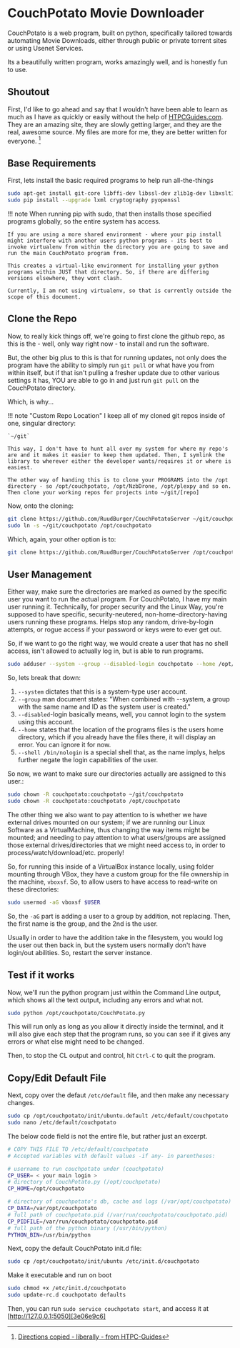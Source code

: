 # CouchPotato Movie Downloader

CouchPotato is a web program, built on python, specifically tailored towards automating Movie Downloads, either through public or private torrent sites or using Usenet Services.

Its a beautifully written program, works amazingly well, and is honestly fun to use.

## Shoutout

First, I'd like to go ahead and say that I wouldn't have been able to learn as much as I have as quickly or easily without the help of [HTPCGuides.com][04a25565]. They are an amazing site, they are slowly getting larger, and they are the real, awesome source. My files are more for me, they are better written for everyone. [^Sourcing]

## Base Requirements

First, lets install the basic required programs to help run all-the-things

```bash
sudo apt-get install git-core libffi-dev libssl-dev zlib1g-dev libxslt1-dev libxml2-dev python python-pip python-dev build-essential -y
sudo pip install --upgrade lxml cryptography pyopenssl
```

!!! note
    When running pip with sudo, that then installs those specified programs globally, so the entire system has access.

    If you are using a more shared environment - where your pip install might interfere with another users python programs - its best to invoke virtualenv from within the directory you are going to save and run the main CouchPotato program from.

    This creates a virtual-like environment for installing your python programs within JUST that directory. So, if there are differing versions elsewhere, they wont clash.

    Currently, I am not using virtualenv, so that is currently outside the scope of this document.

## Clone the Repo

Now, to really kick things off, we're going to first clone the github repo, as this is the - well, only way right now - to install and run the software.

But, the other big plus to this is that for running updates, not only does the program have the ability to simply run `git pull` or what have you from within itself, but if that isn't pulling a fresher update due to other various settings it has, YOU are able to go in and just run `git pull` on the CouchPotato directory.

Which, is why...

!!! note "Custom Repo Location"
    I keep all of my cloned git repos inside of one, singular directory:

    `~/git`

    This way, I don't have to hunt all over my system for where my repo's are and it makes it easier to keep them updated. Then, I symlink the library to wherever either the developer wants/requires it or where is easiest.

    The other way of handing this is to clone your PROGRAMS into the /opt directory - so /opt/couchpotato, /opt/NzbDrone, /opt/plexpy and so on. Then clone your working repos for projects into ~/git/[repo]

Now, onto the cloning:

```bash
git clone https://github.com/RuudBurger/CouchPotatoServer ~/git/couchpotato
sudo ln -s ~/git/couchpotato /opt/couchpotato
```

Which, again, your other option is to:

```bash
git clone https://github.com/RuudBurger/CouchPotatoServer /opt/couchpotato
```

## User Management

Either way, make sure the directories are marked as owned by the specific user you want to run the actual program. For CouchPotato, I have my main user running it. Technically, for proper security and the Linux Way, you're supposed to have specific, security-neutered, non-home-directory-having users running these programs. Helps stop any random, drive-by-login attempts, or rogue access if your password or keys were to ever get out.

So, if we want to go the right way, we would create a user that has no shell access, isn't allowed to actually log in, but is able to run programs.

```bash
sudo adduser --system --group --disabled-login couchpotato --home /opt/couchpotato --shell /bin/nologin
```

So, lets break that down:

1. `--system` dictates that this is a system-type user account.
2. `--group` man document states: "When combined with --system, a group with the same name and ID as the system user is created."
3. `--disabled`-login basically means, well, you cannot login to the system using this account.
4. `--home` states that the location of the programs files is the users home directory, which if you already have the files there, it will display an error. You can ignore it for now.
5. `--shell /bin/nologin` is a special shell that, as the name implys, helps further negate the login capabilities of the user.

So now, we want to make sure our directories actually are assigned to this user.:

```bash
sudo chown -R couchpotato:couchpotato ~/git/couchpotato
sudo chown -R couchpotato:couchpotato /opt/couchpotato
```

The other thing we also want to pay attention to is whether we have external drives mounted on our system; if we are running our Linux Software as a VirtualMachine, thus changing the way items might be mounted; and needing to pay attention to what users/groups are assigned those external drives/directories that we might need access to, in order to process/watch/download/etc. properly!

So, for running this inside of a VirtualBox instance locally, using folder mounting through VBox, they have a custom group for the file ownership in the machine, `vboxsf`. So, to allow users to have access to read-write on these directories:

```bash
sudo usermod -aG vboxsf $USER
```

So, the `-aG` part is adding a user to a group by addition, not replacing.
Then, the first name is the group, and the 2nd is the user.

Usually in order to have the addition take in the filesystem, you would log the user out then back in, but the system users normally don't have login/out abilities. So, restart the server instance.

## Test if it works

Now, we'll run the python program just within the Command Line output, which shows all the text output, including any errors and what not.

```bash
sudo python /opt/couchpotato/CouchPotato.py
```

This will run only as long as you allow it directly inside the terminal, and it will also give each step that the program runs, so you can see if it gives any errors or what else might need to be changed.

Then, to stop the CL output and control, hit `Ctrl-C` to quit the program.

## Copy/Edit Default File

Next, copy over the defaut `/etc/default` file, and then make any necessary changes.

```bash
sudo cp /opt/couchpotato/init/ubuntu.default /etc/default/couchpotato
sudo nano /etc/default/couchpotato
```

The below code field is not the entire file, but rather just an excerpt.

```bash
# COPY THIS FILE TO /etc/default/couchpotato
# Accepted variables with default values -if any- in parentheses:

# username to run couchpotato under (couchpotato)
CP_USER= < your main login >
# directory of CouchPotato.py (/opt/couchpotato)
CP_HOME=/opt/couchpotato

# directory of couchpotato's db, cache and logs (/var/opt/couchpotato)
CP_DATA=/var/opt/couchpotato
# full path of couchpotato.pid (/var/run/couchpotato/couchpotato.pid)
CP_PIDFILE=/var/run/couchpotato/couchpotato.pid
# full path of the python binary (/usr/bin/python)
PYTHON_BIN=/usr/bin/python
```

Next, copy the default CouchPotato init.d file:

```bash
sudo cp /opt/couchpotato/init/ubuntu /etc/init.d/couchpotato
```

Make it executable and run on boot

```bash
sudo chmod +x /etc/init.d/couchpotato
sudo update-rc.d couchpotato defaults
```

Then, you can run `sudo service couchpotato start`, and access it at [http://127.0.0.1:5050][3e06e9c6]

[^Sourcing]: [Directions copied - liberally - from HTPC-Guides][eccd07fa]

  [04a25565]: htpcguides.com "HTPCGuides"
  [3e06e9c6]: 127.0.0.1:5050 "CouchPotato Local"
  [eccd07fa]: http://www.htpcguides.com/install-couchpotato-ubuntu/ "HTPC Guides CouchPotato Ubuntu Installation"
